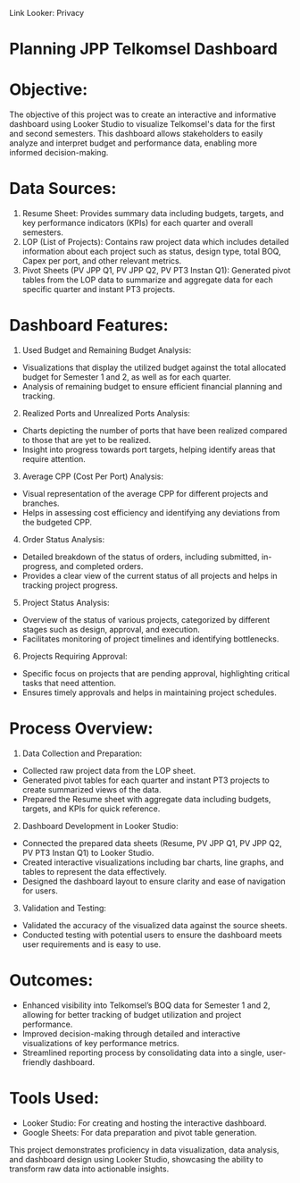 Link Looker: Privacy
# Planning JPP Telkomsel Dashboard

# Objective: 
The objective of this project was to create an interactive and informative dashboard using Looker Studio to visualize Telkomsel's data for the first and second semesters. This dashboard allows stakeholders to easily analyze and interpret budget and performance data, enabling more informed decision-making.

# Data Sources:
1. Resume Sheet: Provides summary data including budgets, targets, and key performance indicators (KPIs) for each quarter and overall semesters.
2. LOP (List of Projects): Contains raw project data which includes detailed information about each project such as status, design type, total BOQ, Capex per port, and other relevant metrics.
3. Pivot Sheets (PV JPP Q1, PV JPP Q2, PV PT3 Instan Q1): Generated pivot tables from the LOP data to summarize and aggregate data for each specific quarter and instant PT3 projects.

# Dashboard Features:
1. Used Budget and Remaining Budget Analysis:
- Visualizations that display the utilized budget against the total allocated budget for Semester 1 and 2, as well as for each quarter.
- Analysis of remaining budget to ensure efficient financial planning and tracking.

2. Realized Ports and Unrealized Ports Analysis:
- Charts depicting the number of ports that have been realized compared to those that are yet to be realized.
- Insight into progress towards port targets, helping identify areas that require attention.

3. Average CPP (Cost Per Port) Analysis:
- Visual representation of the average CPP for different projects and branches.
- Helps in assessing cost efficiency and identifying any deviations from the budgeted CPP.

4. Order Status Analysis:
- Detailed breakdown of the status of orders, including submitted, in-progress, and completed orders.
- Provides a clear view of the current status of all projects and helps in tracking project progress.

5. Project Status Analysis:
- Overview of the status of various projects, categorized by different stages such as design, approval, and execution.
- Facilitates monitoring of project timelines and identifying bottlenecks.

6. Projects Requiring Approval:
- Specific focus on projects that are pending approval, highlighting critical tasks that need attention.
- Ensures timely approvals and helps in maintaining project schedules.

# Process Overview:

1. Data Collection and Preparation:
- Collected raw project data from the LOP sheet.
- Generated pivot tables for each quarter and instant PT3 projects to create summarized views of the data.
- Prepared the Resume sheet with aggregate data including budgets, targets, and KPIs for quick reference.

2. Dashboard Development in Looker Studio:
- Connected the prepared data sheets (Resume, PV JPP Q1, PV JPP Q2, PV PT3 Instan Q1) to Looker Studio.
- Created interactive visualizations including bar charts, line graphs, and tables to represent the data effectively.
- Designed the dashboard layout to ensure clarity and ease of navigation for users.

3. Validation and Testing:
- Validated the accuracy of the visualized data against the source sheets.
- Conducted testing with potential users to ensure the dashboard meets user requirements and is easy to use.

# Outcomes:
- Enhanced visibility into Telkomsel’s BOQ data for Semester 1 and 2, allowing for better tracking of budget utilization and project performance.
- Improved decision-making through detailed and interactive visualizations of key performance metrics.
- Streamlined reporting process by consolidating data into a single, user-friendly dashboard.

# Tools Used:
- Looker Studio: For creating and hosting the interactive dashboard.
- Google Sheets: For data preparation and pivot table generation.

This project demonstrates proficiency in data visualization, data analysis, and dashboard design using Looker Studio, showcasing the ability to transform raw data into actionable insights.
